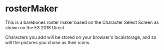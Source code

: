 # rosterMaker

This is a barebones roster maker based on the Character Select Screen as shown on the E3 2018 Direct.

Characters you add will be stored on your browser's localstorage, and so will the pictures you chose as their icons.
